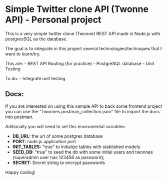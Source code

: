 # Simple Twitter clone API (Twonne API) - Personal project

This is a very simple twitter clone (Twonne) REST API made in Node.js with postgresSQL as the database.

The goal is to integrate in this project several technologies/techniques that I want to learn/try.

This are:
    - REST API Routing (for practice)
    - PostgreSQL database
    - Unit Testing

To do:
    - Integrate unit testing

## Docs:

If you are interested on using this sample API to back some frontend project you can use the "Twonnes.postman_collection.json" file to import the docs into postman.

Aditionally you will need to set this enviromental variables:
- **DB_URL:** the url of some postgres database
- **PORT:** node.js application port
- **INIT_TABLES:** "true" to initialize tables with stablished models
- **SEED_DB:** "true" to seed the db with some initial users and twonnes (superadmin user has 123456 as password);
- **SECRET:** Secret string to encrypt passwords


Happy coding!